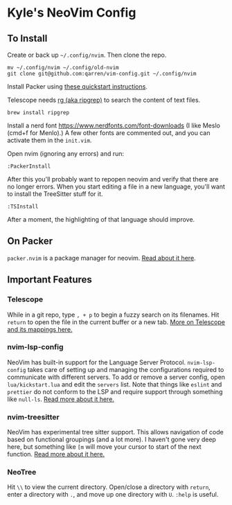 # Kyle's NeoVim Config

## To Install

Create or back up `~/.config/nvim`. Then clone the repo.

    mv ~/.config/nvim ~/.config/old-nvim
    git clone git@github.com:qarren/vim-config.git ~/.config/nvim

Install Packer using [these quickstart instructions](https://github.com/wbthomason/packer.nvim).

Telescope needs [rg (aka ripgrep)](https://github.com/BurntSushi/ripgrep) to search the content of text files. 

    brew install ripgrep

Install a nerd font https://www.nerdfonts.com/font-downloads 
(I like Meslo (cmd+f for Menlo).)
A few other fonts are commented out, and you can activate them in the `init.vim`.

Open nvim (ignoring any errors) and run:

    :PackerInstall

After this you'll probably want to repopen neovim and verify that there are no longer
errors. When you start editing a file in a new language, you'll want to install the
TreeSitter stuff for it.

    :TSInstall

After a moment, the highlighting of that language should improve.


## On Packer 

`packer.nvim` is a package manager for neovim. [Read about it here](https://github.com/wbthomason/packer.nvim).


## Important Features

### Telescope

While in a git repo, type `, + p` to begin a fuzzy search on its filenames. Hit `return` to open the file in the current buffer or a new tab. [More on Telescope and its mappings here.](https://github.com/nvim-telescope/telescope.nvim)

### nvim-lsp-config 

NeoVim has built-in support for the Language Server Protocol. `nvim-lsp-config` takes care of setting up and managing the configurations required to communicate with different servers. To add or remove a server config, open `lua/kickstart.lua` and edit the `servers` list. Note that things like `eslint` and `prettier` do not conform to the LSP and require support through something like `null-ls`. [Read more about it here.](https://github.com/neovim/nvim-lspconfig) 

### nvim-treesitter

NeoVim has experimental tree sitter support. This allows navigation of code based on functional groupings (and a lot more). I haven't gone very deep here, but something like `[m` will move your cursor to start of the next function. [Read more about it here.](https://github.com/nvim-treesitter/nvim-treesitter)

### NeoTree

Hit `\\` to view the current directory. Open/close a directory with `return`, enter a directory with `.`, and move up one directory with `U`. `:help` is useful.
